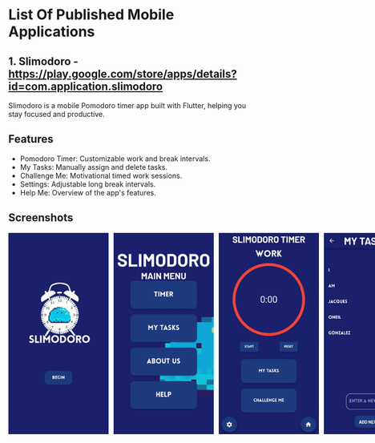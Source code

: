 # List Of Published Mobile Applications
## 1. Slimodoro - https://play.google.com/store/apps/details?id=com.application.slimodoro
Slimodoro is a mobile Pomodoro timer app built with Flutter, helping you stay focused and productive.

## Features

- Pomodoro Timer: Customizable work and break intervals.
- My Tasks: Manually assign and delete tasks.
- Challenge Me: Motivational timed work sessions.
- Settings: Adjustable long break intervals.
- Help Me: Overview of the app's features.

## Screenshots
<div style="display:flex;">
    <img src="StartPage.webp" width="200" style="margin-right: 10px;">
    <img src="MenuPage.webp" width="200" style="margin-right: 10px;">
    <img src="TimerPage.webp" width="200" style="margin-right: 10px;">
    <img src="MyTasksPage.webp" width="200">
</div>
